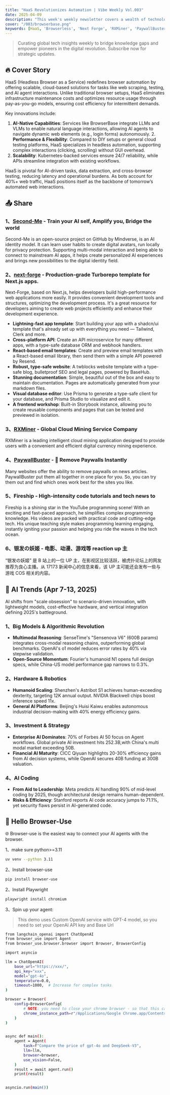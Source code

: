 ```yaml
---
title: "HaaS Revolutionizes Automation | Vibe Weekly Vol.003"
date: 2025-04-09
description: "This week's weekly newsletter covers a wealth of technological content. It introduces HaaS (Headless Browser as a Service), which redefines browser automation in an innovative way and provides efficient and scalable solutions. It also shares multiple projects, such as Second-Me, next-forge, RXMiner, PaywallBuster, Fireship, and Silver-Haired Youji. At the same time, it presents the trends in AI, including the development in aspects such as large models and algorithmic revolutions, hardware and robotics, investment and strategy, and AI coding. Finally, it introduces the method of using Browser-use to connect AI agents with browsers."
cover: "/003/browserbase.png"
keywords: [HaaS, 'Browserless', 'Next Forge', 'RXMiner', 'PaywallBuster', 'Fireship', 'Silver-Haired Youji', 'Browser-Use', "Vibe Weekly"]
---
```


> Curating global tech insights weekly to bridge knowledge gaps and empower pioneers in the digital revolution. Subscribe now for strategic updates.

## 🔥 Cover Story

HaaS (Headless Browser as a Service) redefines browser automation by offering scalable, cloud-based solutions for tasks like web scraping, testing, and AI agent interactions. Unlike traditional browser setups, HaaS eliminates infrastructure maintenance costs and optimizes resource usage through pay-as-you-go models, ensuring cost efficiency for intermittent demands.

Key innovations include:

1. **​​AI-Native Capabilities**​​: Services like BrowserBase integrate LLMs and VLMs to enable natural language interactions, allowing AI agents to navigate dynamic web elements (e.g., login forms) autonomously.
​2. **​Performance & Flexibility**​​: Compared to DIY setups or general cloud testing platforms, HaaS specializes in headless automation, supporting complex interactions (clicking, scrolling) without GUI overhead.
3. **​​Scalability​**​: Kubernetes-backed services ensure 24/7 reliability, while APIs streamline integration with existing workflows.

HaaS is pivotal for AI-driven tasks, data extraction, and cross-browser testing, reducing latency and operational burdens. As bots account for 40%+ web traffic, HaaS positions itself as the backbone of tomorrow’s automated web interactions.

## 📤 Share

### 1、[Second-Me](https://github.com/mindverse/Second-Me) - Train your AI self, Amplify you, Bridge the world

Second-Me is an open-source project on GitHub by Mindverse, is an AI identity model. It can learn user habits to create digital avatars, run locally for privacy protection. Supporting multi-modal interaction and being able to connect to mainstream AI apps, it helps create personalized AI experiences and brings new possibilities to the digital identity field.

### 2、[next-forge](https://github.com/haydenbleasel/next-forge) - Production-grade Turborepo template for Next.js apps.

Next-Forge, based on Next.js, helps developers build high-performance web applications more easily. It provides convenient development tools and structures, optimizing the development process. It's a great resource for developers aiming to create web projects efficiently and enhance their development experience.

- **Lightning-fast app template**: Start building your app with a shadcn/ui template that's already set up with everything you need — Tailwind, Clerk and more.
- **Cross-platform API**: Create an API microservice for many different apps, with a type-safe database ORM and webhook handlers.
- **React-based email templates**: Create and preview email templates with a React-based email library, then send them with a simple API powered by Resend.
- **Robust, type-safe website**: A twblocks website template with a type-safe blog, bulletproof SEO and legal pages, powered by BaseHub.
- **Stunning documentation**: Simple, beautiful out of the box and easy to maintain documentation. Pages are automatically generated from your markdown files.
- **Visual database editor**: Use Prisma to generate a type-safe client for your database, and Prisma Studio to visualize and edit it.
- **A frontend workshop**: Built-in Storybook instance, allowing you to create reusable components and pages that can be tested and previewed in isolation.

### 3、[RXMiner](https://www.rxminer.com/#/?ref=995322) - Global Cloud Mining Service Company

RXMiner is a leading intelligent cloud mining application designed to provide users with a convenient and efficient digital currency mining experience.

### 4、[PaywallBuster](https://paywallbuster.com/) - 👋 Remove Paywalls Instantly

Many websites offer the ability to remove paywalls on news articles. PaywallBuster put them all together in one place for you. So, you can try them out and find which ones work best for the sites you like.

### 5、Fireship - High-intensity code tutorials and tech news to

Fireship is a shining star in the YouTube programming scene! With an exciting and fast-paced approach, he simplifies complex programming knowledge. His videos are packed with practical code and cutting-edge tech. His unique teaching style makes programming learning engaging, instantly igniting your passion and helping you ride the waves in the tech ocean.

### 6、银发の妖姬 - 电影、动漫、游戏等 reaction up 主

“银发の妖姬” 是 B 站上的一位 UP 主，在影视区比较活跃，被虎扑论坛上的网友推荐为良心主播。从 17173 新闻中心的信息来看，该 UP 主可能还会发布一些与游戏 COS 相关的内容。

## 🚀 AI Trends (Apr 7-13, 2025)​​

AI shifts from "scale obsession" to ​​scenario-driven innovation​​, with lightweight models, cost-effective hardware, and vertical integration defining 2025's battleground.

### ​​1、Big Models & Algorithmic Revolution​​

- **Multimodal Reasoning**: SenseTime's "Sensenova V6" (600B params) integrates cross-modal reasoning chains, outperforming global benchmarks. OpenAI's o1 model reduces error rates by 40% via stepwise validation.
- **Open-Source Momentum**: Fourier's humanoid N1 opens full design specs, while China-US model performance gap narrows to 0.3%.
​
### 2、Hardware & Robotics​​

- **Humanoid Scaling**: Shenzhen's Astribot S1 achieves human-exceeding dexterity, targeting 12K annual output. NVIDIA Blackwell chips boost inference speed 11x.
- **General AI Platforms**: Beijing's Huisi Kaiwu enables autonomous industrial decision-making with 40% energy efficiency gains.
​​
### 3、Investment & Strategy​​

- **Enterprise AI Dominates**: 70% of Forbes AI 50 focus on Agent workflows. Global private AI investment hits 252.3B,with China's multi modal market exceeding 50B.
- **Financial AI Maturity**: CICC Qiyuan highlights 20-30% efficiency gains from AI decision systems, while OpenAI secures 40B funding at 300B valuation.

### ​​4、AI Coding​​

- **From Aid to Leadership**: Meta predicts AI handling 90% of mid-level coding by 2025, though architectural design remains human-dependent.
- **Risks & Efficiency**: Stanford reports AI code accuracy jumps to 71.1%, yet security flaws persist in AI-generated code.

## 👋 Hello Browser-Use

🌐 Browser-use is the easiest way to connect your AI agents with the browser.

1、make sure python>=3.11

```sh
uv venv --python 3.11
```

2、Install browser-use

```sh
pip install browser-use
```

2、Install Playwright

```sh
playwright install chromium
```

3、Spin up your agent:

> This demo uses Custom OpenAI service with GPT-4 model, so you need to set your OpenAI API key and Base Url

```sh
from langchain_openai import ChatOpenAI
from browser_use import Agent
from browser_use.browser.browser import Browser, BrowserConfig

import asyncio

llm = ChatOpenAI(
    base_url="https://xxx/",
    api_key="xxx",
    model="gpt-4o",
    temperature=0.0,
    timeout=1000,  # Increase for complex tasks
)

browser = Browser(
    config=BrowserConfig(
        # NOTE: you need to close your chrome browser - so that this can open your browser in debug mode
        chrome_instance_path=r"/Applications/Google Chrome.app/Contents/MacOS/Google Chrome",
    )
)


async def main():
    agent = Agent(
        task=f"Compare the price of gpt-4o and DeepSeek-V3",
        llm=llm,
        browser=browser,
        use_vision=False,
    )
    result = await agent.run()
    print(result)


asyncio.run(main())
```